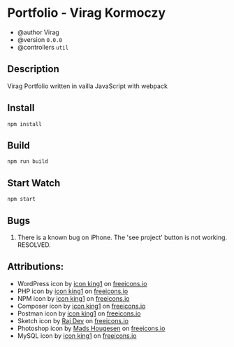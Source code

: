 # Portfolio - Virag Kormoczy

- @author Virag
- @version `0.0.0`
- @controllers `util`

## Description

Virag Portfolio written in vailla JavaScript with webpack

## Install

`npm install`

## Build

`npm run build`

## Start Watch

`npm start`

## Bugs

1. There is a known bug on iPhone. The 'see project' button is not working. RESOLVED.

## Attributions:

- WordPress icon by <a class="link_pro" href="https://freeicons.io/undefined/wordpress-icon-681">icon king1</a>
  on <a href="https://freeicons.io">freeicons.io</a>
- PHP icon by <a class="link_pro" href="https://freeicons.io/undefined/php-icon-8992">icon king1</a>
  on <a href="https://freeicons.io">freeicons.io</a>
- NPM icon by <a class="link_pro" href="https://freeicons.io/undefined/npm-icon-8976">icon king1</a>
  on <a href="https://freeicons.io">freeicons.io</a>
- Composer icon by <a class="link_pro" href="https://freeicons.io/undefined/composer-icon-icon">icon king1</a>
  on <a href="https://freeicons.io">freeicons.io</a>
- Postman icon by <a class="link_pro" href="https://freeicons.io/undefined/postman-icon-8878">icon king1</a>
  on <a href="https://freeicons.io">freeicons.io</a>
- Sketch icon by <a class="link_pro" href="https://freeicons.io/undefined/sketch-icon-18405">Raj Dev</a>
  on <a href="https://freeicons.io">freeicons.io</a>
- Photoshop icon by <a class="link_pro" href="https://freeicons.io/undefined/photoshop-color-icon-41248">Mads Hougesen</a>
  on <a href="https://freeicons.io">freeicons.io</a>
- MySQL icon by <a class="link_pro" href="https://freeicons.io/undefined/code-development-logo-mysql-icon-12875">icon king1</a>
  on <a href="https://freeicons.io">freeicons.io</a>
